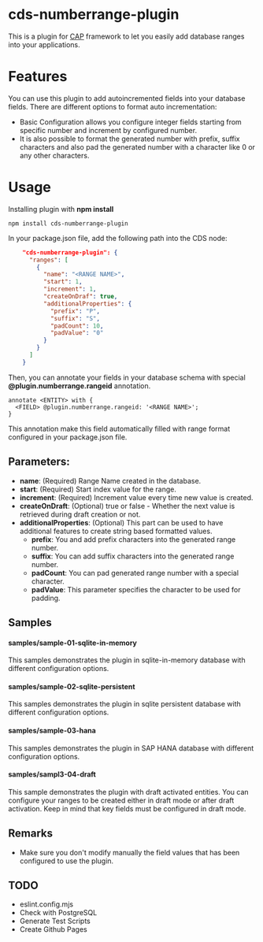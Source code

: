 # cds-numberrange-plugin

This is a plugin for [CAP](https://cap.cloud.sap/) framework to let you easily add database ranges into your applications. 

# Features

You can use this plugin to add autoincremented fields into your database fields. There are different options to format auto incrementation:

- Basic Configuration allows you configure integer fields starting from specific number and increment by configured number. 
- It is also possible to format the generated number with prefix, suffix characters and also pad the generated number with a character like 0 or any other characters. 

# Usage

Installing plugin with **npm install**

```
npm install cds-numberrange-plugin
```

In your package.json file, add the following path into the CDS node:

```json
    "cds-numberrange-plugin": {
      "ranges": [
        {
          "name": "<RANGE NAME>",
          "start": 1,
          "increment": 1,
          "createOnDraf": true,
          "additionalProperties": {
            "prefix": "P",
            "suffix": "S",
            "padCount": 10,
            "padValue": "0"
          }
        }
      ]
    }   
```

Then, you can annotate your fields in your database schema with special **@plugin.numberrange.rangeid** annotation. 
```
annotate <ENTITY> with {
  <FIELD> @plugin.numberrange.rangeid: '<RANGE NAME>';  
}
```
This annotation make this field automatically filled with range format configured in your package.json file. 

## Parameters:
- **name**: (Required) Range Name created in the database.
- **start**: (Required) Start index value for the range.
- **increment**: (Required) Increment value every time new value is created.
- **createOnDraft**: (Optional) true or false - Whether the next value is retrieved during draft creation or not.
- **additionalProperties**: (Optional) This part can be used to have additional features to create string based formatted values.
  - **prefix**: You and add prefix characters into the generated range number. 
  - **suffix**: You can add suffix characters into the generated range number. 
  - **padCount**: You can pad generated range number with a special character. 
  - **padValue**: This parameter specifies the character to be used for padding. 

## Samples

#### samples/sample-01-sqlite-in-memory

This samples demonstrates the plugin in sqlite-in-memory database with different configuration options.

#### samples/sample-02-sqlite-persistent

This samples demonstrates the plugin in sqlite persistent database with different configuration options.

#### samples/sample-03-hana

This samples demonstrates the plugin in SAP HANA database with different configuration options.

#### samples/sampl3-04-draft

This sample demonstrates the plugin with draft activated entities. You can configure your ranges to be created either in draft mode or after draft activation. Keep in mind that key fields must be configured in draft mode. 

## Remarks

- Make sure you don't modify manually the field values that has been configured to use the plugin. 

## TODO
- eslint.config.mjs
- Check with PostgreSQL
- Generate Test Scripts
- Create Github Pages
